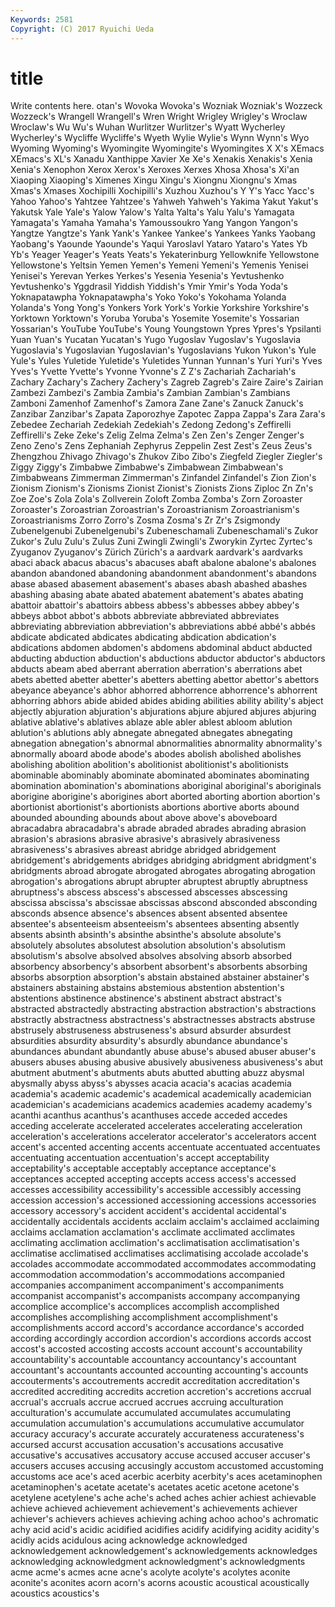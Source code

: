 ```yaml
---
Keywords: 2581 
Copyright: (C) 2017 Ryuichi Ueda
---
```


# title

Write contents here.
otan's Wovoka Wovoka's Wozniak Wozniak's Wozzeck
Wozzeck's Wrangell Wrangell's Wren Wright Wrigley Wrigley's Wroclaw Wroclaw's Wu
Wu's Wuhan Wurlitzer Wurlitzer's Wyatt Wycherley Wycherley's Wycliffe Wycliffe's Wyeth
Wylie Wylie's Wynn Wynn's Wyo Wyoming Wyoming's Wyomingite Wyomingite's Wyomingites
X X's XEmacs XEmacs's XL's Xanadu Xanthippe Xavier Xe Xe's
Xenakis Xenakis's Xenia Xenia's Xenophon Xerox Xerox's Xeroxes Xerxes Xhosa
Xhosa's Xi'an Xiaoping Xiaoping's Ximenes Xingu Xingu's Xiongnu Xiongnu's Xmas
Xmas's Xmases Xochipilli Xochipilli's Xuzhou Xuzhou's Y Y's Yacc Yacc's
Yahoo Yahoo's Yahtzee Yahtzee's Yahweh Yahweh's Yakima Yakut Yakut's Yakutsk
Yale Yale's Yalow Yalow's Yalta Yalta's Yalu Yalu's Yamagata Yamagata's
Yamaha Yamaha's Yamoussoukro Yang Yangon Yangon's Yangtze Yangtze's Yank Yank's
Yankee Yankee's Yankees Yanks Yaobang Yaobang's Yaounde Yaounde's Yaqui Yaroslavl
Yataro Yataro's Yates Yb Yb's Yeager Yeager's Yeats Yeats's Yekaterinburg
Yellowknife Yellowstone Yellowstone's Yeltsin Yemen Yemen's Yemeni Yemeni's Yemenis Yenisei
Yenisei's Yerevan Yerkes Yerkes's Yesenia Yesenia's Yevtushenko Yevtushenko's Yggdrasil Yiddish
Yiddish's Ymir Ymir's Yoda Yoda's Yoknapatawpha Yoknapatawpha's Yoko Yoko's Yokohama
Yolanda Yolanda's Yong Yong's Yonkers York York's Yorkie Yorkshire Yorkshire's
Yorktown Yorktown's Yoruba Yoruba's Yosemite Yosemite's Yossarian Yossarian's YouTube YouTube's
Young Youngstown Ypres Ypres's Ypsilanti Yuan Yuan's Yucatan Yucatan's Yugo
Yugoslav Yugoslav's Yugoslavia Yugoslavia's Yugoslavian Yugoslavian's Yugoslavians Yukon Yukon's Yule
Yule's Yules Yuletide Yuletide's Yuletides Yunnan Yunnan's Yuri Yuri's Yves
Yves's Yvette Yvette's Yvonne Yvonne's Z Z's Zachariah Zachariah's Zachary
Zachary's Zachery Zachery's Zagreb Zagreb's Zaire Zaire's Zairian Zambezi Zambezi's
Zambia Zambia's Zambian Zambian's Zambians Zamboni Zamenhof Zamenhof's Zamora Zane
Zane's Zanuck Zanuck's Zanzibar Zanzibar's Zapata Zaporozhye Zapotec Zappa Zappa's
Zara Zara's Zebedee Zechariah Zedekiah Zedekiah's Zedong Zedong's Zeffirelli Zeffirelli's
Zeke Zeke's Zelig Zelma Zelma's Zen Zen's Zenger Zenger's Zeno
Zeno's Zens Zephaniah Zephyrus Zeppelin Zest Zest's Zeus Zeus's Zhengzhou
Zhivago Zhivago's Zhukov Zibo Zibo's Ziegfeld Ziegler Ziegler's Ziggy Ziggy's
Zimbabwe Zimbabwe's Zimbabwean Zimbabwean's Zimbabweans Zimmerman Zimmerman's Zinfandel Zinfandel's Zion
Zion's Zionism Zionism's Zionisms Zionist Zionist's Zionists Zions Ziploc Zn
Zn's Zoe Zoe's Zola Zola's Zollverein Zoloft Zomba Zomba's Zorn
Zoroaster Zoroaster's Zoroastrian Zoroastrian's Zoroastrianism Zoroastrianism's Zoroastrianisms Zorro Zorro's Zosma
Zosma's Zr Zr's Zsigmondy Zubenelgenubi Zubenelgenubi's Zubeneschamali Zubeneschamali's Zukor Zukor's
Zulu Zulu's Zulus Zuni Zwingli Zwingli's Zworykin Zyrtec Zyrtec's Zyuganov
Zyuganov's Zürich Zürich's a aardvark aardvark's aardvarks abaci aback abacus
abacus's abacuses abaft abalone abalone's abalones abandon abandoned abandoning abandonment
abandonment's abandons abase abased abasement abasement's abases abash abashed abashes
abashing abasing abate abated abatement abatement's abates abating abattoir abattoir's
abattoirs abbess abbess's abbesses abbey abbey's abbeys abbot abbot's abbots
abbreviate abbreviated abbreviates abbreviating abbreviation abbreviation's abbreviations abbé abbé's abbés
abdicate abdicated abdicates abdicating abdication abdication's abdications abdomen abdomen's abdomens
abdominal abduct abducted abducting abduction abduction's abductions abductor abductor's abductors
abducts abeam abed aberrant aberration aberration's aberrations abet abets abetted
abetter abetter's abetters abetting abettor abettor's abettors abeyance abeyance's abhor
abhorred abhorrence abhorrence's abhorrent abhorring abhors abide abided abides abiding
abilities ability ability's abject abjectly abjuration abjuration's abjurations abjure abjured
abjures abjuring ablative ablative's ablatives ablaze able abler ablest abloom
ablution ablution's ablutions ably abnegate abnegated abnegates abnegating abnegation abnegation's
abnormal abnormalities abnormality abnormality's abnormally aboard abode abode's abodes abolish
abolished abolishes abolishing abolition abolition's abolitionist abolitionist's abolitionists abominable abominably
abominate abominated abominates abominating abomination abomination's abominations aboriginal aboriginal's aboriginals
aborigine aborigine's aborigines abort aborted aborting abortion abortion's abortionist abortionist's
abortionists abortions abortive aborts abound abounded abounding abounds about above
above's aboveboard abracadabra abracadabra's abrade abraded abrades abrading abrasion abrasion's
abrasions abrasive abrasive's abrasively abrasiveness abrasiveness's abrasives abreast abridge abridged
abridgement abridgement's abridgements abridges abridging abridgment abridgment's abridgments abroad abrogate
abrogated abrogates abrogating abrogation abrogation's abrogations abrupt abrupter abruptest abruptly
abruptness abruptness's abscess abscess's abscessed abscesses abscessing abscissa abscissa's abscissae
abscissas abscond absconded absconding absconds absence absence's absences absent absented
absentee absentee's absenteeism absenteeism's absentees absenting absently absents absinth absinth's
absinthe absinthe's absolute absolute's absolutely absolutes absolutest absolution absolution's absolutism
absolutism's absolve absolved absolves absolving absorb absorbed absorbency absorbency's absorbent
absorbent's absorbents absorbing absorbs absorption absorption's abstain abstained abstainer abstainer's
abstainers abstaining abstains abstemious abstention abstention's abstentions abstinence abstinence's abstinent
abstract abstract's abstracted abstractedly abstracting abstraction abstraction's abstractions abstractly abstractness
abstractness's abstractnesses abstracts abstruse abstrusely abstruseness abstruseness's absurd absurder absurdest
absurdities absurdity absurdity's absurdly abundance abundance's abundances abundant abundantly abuse
abuse's abused abuser abuser's abusers abuses abusing abusive abusively abusiveness
abusiveness's abut abutment abutment's abutments abuts abutted abutting abuzz abysmal
abysmally abyss abyss's abysses acacia acacia's acacias academia academia's academic
academic's academical academically academician academician's academicians academics academies academy academy's
acanthi acanthus acanthus's acanthuses accede acceded accedes acceding accelerate accelerated
accelerates accelerating acceleration acceleration's accelerations accelerator accelerator's accelerators accent accent's
accented accenting accents accentuate accentuated accentuates accentuating accentuation accentuation's accept
acceptability acceptability's acceptable acceptably acceptance acceptance's acceptances accepted accepting accepts
access access's accessed accesses accessibility accessibility's accessible accessibly accessing accession
accession's accessioned accessioning accessions accessories accessory accessory's accident accident's accidental
accidental's accidentally accidentals accidents acclaim acclaim's acclaimed acclaiming acclaims acclamation
acclamation's acclimate acclimated acclimates acclimating acclimation acclimation's acclimatisation acclimatisation's acclimatise
acclimatised acclimatises acclimatising accolade accolade's accolades accommodate accommodated accommodates accommodating
accommodation accommodation's accommodations accompanied accompanies accompaniment accompaniment's accompaniments accompanist accompanist's
accompanists accompany accompanying accomplice accomplice's accomplices accomplish accomplished accomplishes accomplishing
accomplishment accomplishment's accomplishments accord accord's accordance accordance's accorded according accordingly
accordion accordion's accordions accords accost accost's accosted accosting accosts account
account's accountability accountability's accountable accountancy accountancy's accountant accountant's accountants accounted
accounting accounting's accounts accouterments's accoutrements accredit accreditation accreditation's accredited accrediting
accredits accretion accretion's accretions accrual accrual's accruals accrue accrued accrues
accruing acculturation acculturation's accumulate accumulated accumulates accumulating accumulation accumulation's accumulations
accumulative accumulator accuracy accuracy's accurate accurately accurateness accurateness's accursed accurst
accusation accusation's accusations accusative accusative's accusatives accusatory accuse accused accuser
accuser's accusers accuses accusing accusingly accustom accustomed accustoming accustoms ace
ace's aced acerbic acerbity acerbity's aces acetaminophen acetaminophen's acetate acetate's
acetates acetic acetone acetone's acetylene acetylene's ache ache's ached aches
achier achiest achievable achieve achieved achievement achievement's achievements achiever achiever's
achievers achieves achieving aching achoo achoo's achromatic achy acid acid's
acidic acidified acidifies acidify acidifying acidity acidity's acidly acids acidulous
acing acknowledge acknowledged acknowledgement acknowledgement's acknowledgements acknowledges acknowledging acknowledgment acknowledgment's
acknowledgments acme acme's acmes acne acne's acolyte acolyte's acolytes aconite
aconite's aconites acorn acorn's acorns acoustic acoustical acoustically acoustics acoustics's
